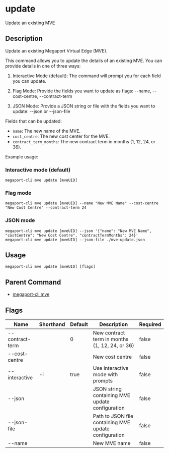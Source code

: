 # update

Update an existing MVE

## Description

Update an existing Megaport Virtual Edge (MVE).

This command allows you to update the details of an existing MVE.
You can provide details in one of three ways:

1. Interactive Mode (default):
 The command will prompt you for each field you can update.

2. Flag Mode:
 Provide the fields you want to update as flags:
   --name, --cost-centre, --contract-term

3. JSON Mode:
 Provide a JSON string or file with the fields you want to update:
   --json <json-string> or --json-file <path>

Fields that can be updated:
- `name`: The new name of the MVE.
- `cost_centre`: The new cost center for the MVE.
- `contract_term_months`: The new contract term in months (1, 12, 24, or 36).

Example usage:

### Interactive mode (default)
```
megaport-cli mve update [mveUID]

```

### Flag mode
```
megaport-cli mve update [mveUID] --name "New MVE Name" --cost-centre "New Cost Centre" --contract-term 24

```

### JSON mode
```
megaport-cli mve update [mveUID] --json '{"name": "New MVE Name", "costCentre": "New Cost Centre", "contractTermMonths": 24}'
megaport-cli mve update [mveUID] --json-file ./mve-update.json

```



## Usage

```
megaport-cli mve update [mveUID] [flags]
```



## Parent Command

* [megaport-cli mve](megaport-cli_mve.md)




## Flags

| Name | Shorthand | Default | Description | Required |
|------|-----------|---------|-------------|----------|
| --contract-term |  | 0 | New contract term in months (1, 12, 24, or 36) | false |
| --cost-centre |  |  | New cost centre | false |
| --interactive | -i | true | Use interactive mode with prompts | false |
| --json |  |  | JSON string containing MVE update configuration | false |
| --json-file |  |  | Path to JSON file containing MVE update configuration | false |
| --name |  |  | New MVE name | false |



